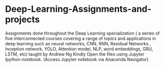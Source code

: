# Deep-Learning-Assignments-and-projects
Assignments done throughout the Deep Learning specialization ( a series of five interconnected courses covering a range of topics and applications in deep learning such as neural networks, CNN, RNN, Residual Networks , Inception network, YOLO, Attention model, NLP, word embeddings, GRU, LSTM, etc) taught by Andrew Ng 
Kindly Open the files using Jupyter Ipython notebook. (Access Jupyter notebook via Anaconda Navigator)
